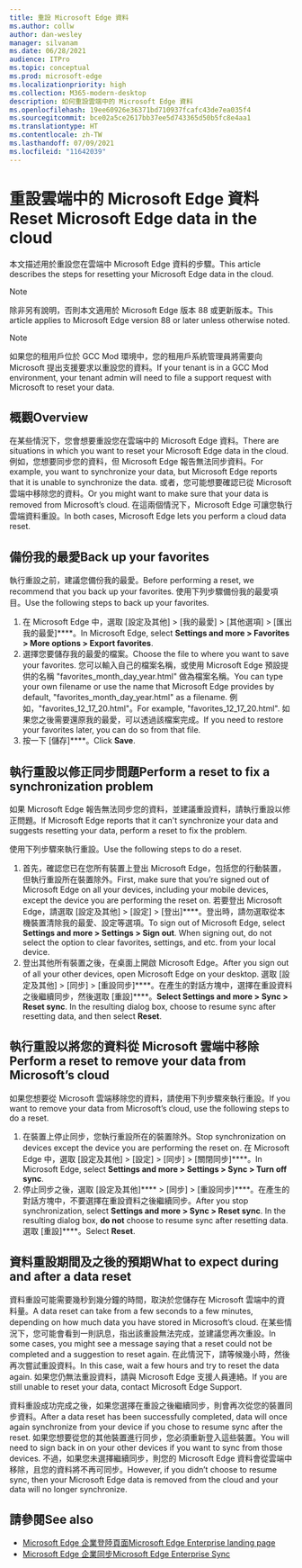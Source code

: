 ```yaml
---
title: 重設 Microsoft Edge 資料
ms.author: collw
author: dan-wesley
manager: silvanam
ms.date: 06/28/2021
audience: ITPro
ms.topic: conceptual
ms.prod: microsoft-edge
ms.localizationpriority: high
ms.collection: M365-modern-desktop
description: 如何重設雲端中的 Microsoft Edge 資料
ms.openlocfilehash: 19ee60926e36371bd710937fcafc43de7ea035f4
ms.sourcegitcommit: bce02a5ce2617bb37ee5d743365d50b5fc8e4aa1
ms.translationtype: HT
ms.contentlocale: zh-TW
ms.lasthandoff: 07/09/2021
ms.locfileid: "11642039"
---
```

# <a name="reset-microsoft-edge-data-in-the-cloud"></a><span data-ttu-id="dc104-103">重設雲端中的 Microsoft Edge 資料</span><span class="sxs-lookup"><span data-stu-id="dc104-103">Reset Microsoft Edge data in the cloud</span></span>

<span data-ttu-id="dc104-104">本文描述用於重設您在雲端中 Microsoft Edge 資料的步驟。</span><span class="sxs-lookup"><span data-stu-id="dc104-104">This article describes the steps for resetting your Microsoft Edge data in the cloud.</span></span>

> [!NOTE]
> <span data-ttu-id="dc104-105">除非另有說明，否則本文適用於 Microsoft Edge 版本 88 或更新版本。</span><span class="sxs-lookup"><span data-stu-id="dc104-105">This article applies to Microsoft Edge version 88 or later unless otherwise noted.</span></span>

> [!NOTE]
> <span data-ttu-id="dc104-106">如果您的租用戶位於 GCC Mod 環境中，您的租用戶系統管理員將需要向 Microsoft 提出支援要求以重設您的資料。</span><span class="sxs-lookup"><span data-stu-id="dc104-106">If your tenant is in a GCC Mod environment, your tenant admin will need to file a support request with Microsoft to reset your data.</span></span>

## <a name="overview"></a><span data-ttu-id="dc104-107">概觀</span><span class="sxs-lookup"><span data-stu-id="dc104-107">Overview</span></span>

<span data-ttu-id="dc104-108">在某些情況下，您會想要重設您在雲端中的 Microsoft Edge 資料。</span><span class="sxs-lookup"><span data-stu-id="dc104-108">There are situations in which you want to reset your Microsoft Edge data in the cloud.</span></span> <span data-ttu-id="dc104-109">例如，您想要同步您的資料，但 Microsoft Edge 報告無法同步資料。</span><span class="sxs-lookup"><span data-stu-id="dc104-109">For example,  you want to synchronize your data, but Microsoft Edge reports that it is unable to synchronize the data.</span></span> <span data-ttu-id="dc104-110">或者，您可能想要確認已從 Microsoft 雲端中移除您的資料。</span><span class="sxs-lookup"><span data-stu-id="dc104-110">Or you might want to make sure that your data is removed from Microsoft’s cloud.</span></span> <span data-ttu-id="dc104-111">在這兩個情況下，Microsoft Edge 可讓您執行雲端資料重設。</span><span class="sxs-lookup"><span data-stu-id="dc104-111">In both cases, Microsoft Edge lets you perform a cloud data reset.</span></span>

## <a name="back-up-your-favorites"></a><span data-ttu-id="dc104-112">備份我的最愛</span><span class="sxs-lookup"><span data-stu-id="dc104-112">Back up your favorites</span></span>

<span data-ttu-id="dc104-113">執行重設之前，建議您備份我的最愛。</span><span class="sxs-lookup"><span data-stu-id="dc104-113">Before performing a reset, we recommend that you back up your favorites.</span></span> <span data-ttu-id="dc104-114">使用下列步驟備份我的最愛項目。</span><span class="sxs-lookup"><span data-stu-id="dc104-114">Use the following steps to back up your favorites.</span></span>

1. <span data-ttu-id="dc104-115">在 Microsoft Edge 中，選取 [設定及其他] > [我的最愛] > [其他選項] > [匯出我的最愛]\*\*\*\*。</span><span class="sxs-lookup"><span data-stu-id="dc104-115">In Microsoft Edge, select **Settings and more > Favorites > More options > Export favorites**.</span></span>
2. <span data-ttu-id="dc104-116">選擇您要儲存我的最愛的檔案。</span><span class="sxs-lookup"><span data-stu-id="dc104-116">Choose the file to where you want to save your favorites.</span></span> <span data-ttu-id="dc104-117">您可以輸入自己的檔案名稱，或使用 Microsoft Edge 預設提供的名稱 "favorites_month_day_year.html" 做為檔案名稱。</span><span class="sxs-lookup"><span data-stu-id="dc104-117">You can type your own filename or use the name that Microsoft Edge provides by default,  "favorites_month_day_year.html" as a filename.</span></span> <span data-ttu-id="dc104-118">例如，"favorites_12_17_20.html"。</span><span class="sxs-lookup"><span data-stu-id="dc104-118">For example, "favorites_12_17_20.html".</span></span> <span data-ttu-id="dc104-119">如果您之後需要還原我的最愛，可以透過該檔案完成。</span><span class="sxs-lookup"><span data-stu-id="dc104-119">If you need to restore your favorites later, you can do so from that file.</span></span>
3. <span data-ttu-id="dc104-120">按一下 [儲存]\*\*\*\*。</span><span class="sxs-lookup"><span data-stu-id="dc104-120">Click **Save**.</span></span>

## <a name="perform-a-reset-to-fix-a-synchronization-problem"></a><span data-ttu-id="dc104-121">執行重設以修正同步問題</span><span class="sxs-lookup"><span data-stu-id="dc104-121">Perform a reset to fix a synchronization problem</span></span>

<span data-ttu-id="dc104-122">如果 Microsoft Edge 報告無法同步您的資料，並建議重設資料，請執行重設以修正問題。</span><span class="sxs-lookup"><span data-stu-id="dc104-122">If Microsoft Edge reports that it can't synchronize your data and suggests resetting your data, perform a reset to fix the problem.</span></span>

<span data-ttu-id="dc104-123">使用下列步驟來執行重設。</span><span class="sxs-lookup"><span data-stu-id="dc104-123">Use the following steps to do a reset.</span></span>

1. <span data-ttu-id="dc104-124">首先，確認您已在您所有裝置上登出 Microsoft Edge，包括您的行動裝置，但執行重設所在裝置除外。</span><span class="sxs-lookup"><span data-stu-id="dc104-124">First, make sure that you’re signed out of Microsoft Edge on all your devices, including your mobile devices, except the device you are performing the reset on.</span></span> <span data-ttu-id="dc104-125">若要登出 Microsoft Edge，請選取 [設定及其他] > [設定] > [登出]\*\*\*\*。登出時，請勿選取從本機裝置清除我的最愛、設定等選項。</span><span class="sxs-lookup"><span data-stu-id="dc104-125">To sign out of Microsoft Edge, select **Settings and more > Settings > Sign out**. When signing out, do not select the option to clear favorites, settings, and etc. from your local device.</span></span>
2. <span data-ttu-id="dc104-126">登出其他所有裝置之後，在桌面上開啟 Microsoft Edge。</span><span class="sxs-lookup"><span data-stu-id="dc104-126">After you sign out of all your other devices, open Microsoft Edge on your desktop.</span></span> <span data-ttu-id="dc104-127">選取 [設定及其他] > [同步] > [重設同步]\*\*\*\*。在產生的對話方塊中，選擇在重設資料之後繼續同步，然後選取 [重設]\*\*\*\*。</span><span class="sxs-lookup"><span data-stu-id="dc104-127">**Select Settings and more > Sync > Reset sync**. In the resulting dialog box, choose to resume sync after resetting data, and then select **Reset**.</span></span>

## <a name="perform-a-reset-to-remove-your-data-from-microsofts-cloud"></a><span data-ttu-id="dc104-128">執行重設以將您的資料從 Microsoft 雲端中移除</span><span class="sxs-lookup"><span data-stu-id="dc104-128">Perform a reset to remove your data from Microsoft’s cloud</span></span>

<span data-ttu-id="dc104-129">如果您想要從 Microsoft 雲端移除您的資料，請使用下列步驟來執行重設。</span><span class="sxs-lookup"><span data-stu-id="dc104-129">If you want to remove your data from Microsoft’s cloud, use the following steps to do a reset.</span></span>

1. <span data-ttu-id="dc104-130">在裝置上停止同步，您執行重設所在的裝置除外。</span><span class="sxs-lookup"><span data-stu-id="dc104-130">Stop synchronization on devices except the device you are performing the reset on.</span></span>  <span data-ttu-id="dc104-131">在 Microsoft Edge 中，選取 [設定及其他] > [設定] > [同步] > [關閉同步]\*\*\*\*。</span><span class="sxs-lookup"><span data-stu-id="dc104-131">In Microsoft Edge, select **Settings and more > Settings > Sync > Turn off sync**.</span></span>  
2. <span data-ttu-id="dc104-132">停止同步之後，選取 [設定及其他]\*\*\*\* > [同步] > [重設同步]\*\*\*\*。在產生的對話方塊中，不要選擇在重設資料之後繼續同步。</span><span class="sxs-lookup"><span data-stu-id="dc104-132">After you stop synchronization, select **Settings and more > Sync > Reset sync**. In the resulting dialog box, **do not** choose to resume sync after resetting data.</span></span> <span data-ttu-id="dc104-133">選取 [重設]\*\*\*\*。</span><span class="sxs-lookup"><span data-stu-id="dc104-133">Select **Reset**.</span></span>

## <a name="what-to-expect-during-and-after-a-data-reset"></a><span data-ttu-id="dc104-134">資料重設期間及之後的預期</span><span class="sxs-lookup"><span data-stu-id="dc104-134">What to expect during and after a data reset</span></span>

<span data-ttu-id="dc104-135">資料重設可能需要幾秒到幾分鐘的時間，取決於您儲存在 Microsoft 雲端中的資料量。</span><span class="sxs-lookup"><span data-stu-id="dc104-135">A data reset can take from a few seconds to a few minutes, depending on how much data you have stored in Microsoft’s cloud.</span></span> <span data-ttu-id="dc104-136">在某些情況下，您可能會看到一則訊息，指出該重設無法完成，並建議您再次重設。</span><span class="sxs-lookup"><span data-stu-id="dc104-136">In some cases, you might see a message saying that a reset could not be completed and a suggestion to reset again.</span></span> <span data-ttu-id="dc104-137">在此情況下，請等候幾小時，然後再次嘗試重設資料。</span><span class="sxs-lookup"><span data-stu-id="dc104-137">In this case, wait a few hours and try to reset the data again.</span></span> <span data-ttu-id="dc104-138">如果您仍無法重設資料，請與 Microsoft Edge 支援人員連絡。</span><span class="sxs-lookup"><span data-stu-id="dc104-138">If you are still unable to reset your data, contact Microsoft Edge Support.</span></span>

<span data-ttu-id="dc104-139">資料重設成功完成之後，如果您選擇在重設之後繼續同步，則會再次從您的裝置同步資料。</span><span class="sxs-lookup"><span data-stu-id="dc104-139">After a data reset has been successfully completed, data will once again synchronize from your device if you chose to resume sync after the reset.</span></span> <span data-ttu-id="dc104-140">如果您想要從您的其他裝置進行同步，您必須重新登入這些裝置。</span><span class="sxs-lookup"><span data-stu-id="dc104-140">You will need to sign back in on your other devices if you want to sync from those devices.</span></span> <span data-ttu-id="dc104-141">不過，如果您未選擇繼續同步，則您的 Microsoft Edge 資料會從雲端中移除，且您的資料將不再可同步。</span><span class="sxs-lookup"><span data-stu-id="dc104-141">However, if you didn’t choose to resume sync, then your Microsoft Edge data is removed from the cloud and your data will no longer synchronize.</span></span>

## <a name="see-also"></a><span data-ttu-id="dc104-142">請參閱</span><span class="sxs-lookup"><span data-stu-id="dc104-142">See also</span></span>

- [<span data-ttu-id="dc104-143">Microsoft Edge 企業登陸頁面</span><span class="sxs-lookup"><span data-stu-id="dc104-143">Microsoft Edge Enterprise landing page</span></span>](https://aka.ms/EdgeEnterprise)
- [<span data-ttu-id="dc104-144">Microsoft Edge 企業同步</span><span class="sxs-lookup"><span data-stu-id="dc104-144">Microsoft Edge Enterprise Sync</span></span>](microsoft-edge-enterprise-sync.md)